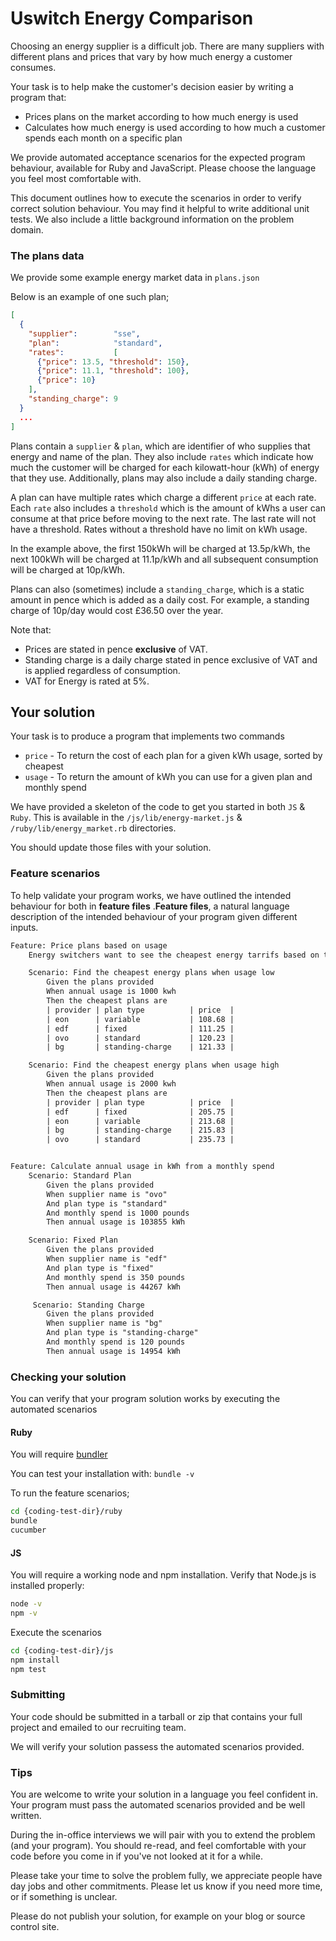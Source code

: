 # Uswitch Energy Comparison

Choosing an energy supplier is a difficult job. There are many suppliers with
different plans and prices that vary by how much energy a customer consumes.

Your task is to help make the customer's decision easier by writing a program that:

* Prices plans on the market according to how much energy is used
* Calculates how much energy is used according to how much a customer spends each month on a specific plan

We provide automated acceptance scenarios for the expected program
behaviour, available for Ruby and JavaScript. Please choose the
language you feel most comfortable with.

This document outlines how to execute the scenarios in order to verify
correct solution behaviour. You may find it helpful to write
additional unit tests. We also include a little background
information on the problem domain.

### The plans data

We provide some example energy market data in `plans.json`

Below is an example of one such plan;

```json
[
  {
    "supplier":        "sse",
    "plan":            "standard",
    "rates":           [
      {"price": 13.5, "threshold": 150},
      {"price": 11.1, "threshold": 100},
      {"price": 10}
    ],
    "standing_charge": 9
  }
  ...
]
```

Plans contain a `supplier` & `plan`, which are identifier of who
supplies that energy and name of the plan.  They also include `rates`
which indicate how much the customer will be charged for each
kilowatt-hour (kWh) of energy that they use. Additionally, plans may
also include a daily standing charge.

A plan can have multiple rates which charge a different `price` at
each rate. Each `rate` also includes a `threshold` which is the amount
of kWhs a user can consume at that price before moving to the next rate. The
last rate will not have a threshold. Rates without a threshold have no
limit on kWh usage.

In the example above, the first 150kWh will be charged at 13.5p/kWh,
the next 100kWh will be charged at 11.1p/kWh and all subsequent
consumption will be charged at 10p/kWh.

Plans can also (sometimes) include a `standing_charge`, which is a
static amount in pence which is added as a daily cost. For example, a
standing charge of 10p/day would cost £36.50 over the year.

Note that:

* Prices are stated in pence **exclusive** of VAT.
* Standing charge is a daily charge stated in pence exclusive of VAT and is applied regardless of consumption.
* VAT for Energy is rated at 5%.

## Your solution

Your task is to produce a program that implements two commands

+ `price` - To return the cost of each plan for a given kWh usage, sorted by cheapest
+ `usage` - To return the amount of kWh you can use for a given plan and monthly spend

We have provided a skeleton of the code to get you started in both
`JS` & `Ruby`.  This is available in the `/js/lib/energy-market.js` &
`/ruby/lib/energy_market.rb` directories.

You should update those files with your solution.

### Feature scenarios

To help validate your program works, we have outlined the intended
behaviour for both in **feature files** .**Feature files**, a natural language
description of the intended behaviour of your program given different
inputs.

```html
Feature: Price plans based on usage
    Energy switchers want to see the cheapest energy tarrifs based on their usage

    Scenario: Find the cheapest energy plans when usage low
        Given the plans provided
        When annual usage is 1000 kwh
        Then the cheapest plans are
        | provider | plan type          | price  |
        | eon      | variable           | 108.68 |
        | edf      | fixed              | 111.25 |
        | ovo      | standard           | 120.23 |
        | bg       | standing-charge    | 121.33 |

    Scenario: Find the cheapest energy plans when usage high
        Given the plans provided
        When annual usage is 2000 kwh
        Then the cheapest plans are
        | provider | plan type          | price  |
        | edf      | fixed              | 205.75 |
        | eon      | variable           | 213.68 |
        | bg       | standing-charge    | 215.83 |
        | ovo      | standard           | 235.73 |


Feature: Calculate annual usage in kWh from a monthly spend
    Scenario: Standard Plan
        Given the plans provided
        When supplier name is "ovo"
        And plan type is "standard"
        And monthly spend is 1000 pounds
        Then annual usage is 103855 kWh

    Scenario: Fixed Plan
        Given the plans provided
        When supplier name is "edf"
        And plan type is "fixed"
        And monthly spend is 350 pounds
        Then annual usage is 44267 kWh

     Scenario: Standing Charge
        Given the plans provided
        When supplier name is "bg"
        And plan type is "standing-charge"
        And monthly spend is 120 pounds
        Then annual usage is 14954 kWh
```

### Checking your solution

You can verify that your program solution works by executing the
automated scenarios

#### Ruby

You will require [bundler](https://bundler.io)

You can test your installation with: `bundle -v`

To run the feature scenarios;

```sh
cd {coding-test-dir}/ruby
bundle
cucumber

```

#### JS

You will require a working node and npm installation. Verify that Node.js is installed properly:

```sh
node -v
npm -v

```

Execute the scenarios

```sh
cd {coding-test-dir}/js
npm install
npm test

```

### Submitting

Your code should be submitted in a tarball or zip that contains your full project and emailed to our recruiting team.

We will verify your solution passess the automated scenarios provided.

### Tips

You are welcome to write your solution in a language you feel
confident in. Your program must pass the automated scenarios provided
and be well written.

During the in-office interviews we will pair with you to extend the
problem (and your program). You should re-read, and feel comfortable
with your code before you come in if you've not looked at it for a
while.

Please take your time to solve the problem fully, we appreciate people
have day jobs and other commitments. Please let us know if you need
more time, or if something is unclear.

Please do not publish your solution, for example on your blog or
source control site.
